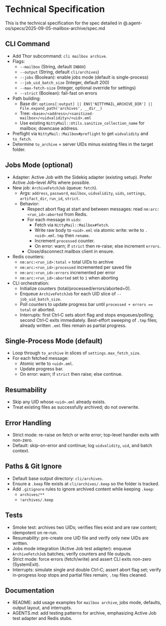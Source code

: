 # Technical Specification

This is the technical specification for the spec detailed in @.agent-os/specs/2025-09-05-mailbox-archive/spec.md

## CLI Command

- Add Thor subcommand: `cli mailbox archive`.
- Flags:
  - `--mailbox` (String, default `INBOX`)
  - `--output` (String, default `cli/archives`)
  - `--jobs` (Boolean): enable jobs mode (default is single-process)
  - `--job_uid_batch_size` (Integer, default 200)
  - `--max-fetch-size` (Integer, optional override for settings)
  - `--strict` (Boolean): fail-fast on errors
- Path building:
  - Base dir: `options[:output] || ENV['NITTYMAIL_ARCHIVE_DIR'] || File.expand_path('archives', __dir__)`
  - Tree: `<base>/<address>/<sanitized-mailbox>/<uidvalidity>/<uid>.eml`
  - Use existing `NittyMail::Utils.sanitize_collection_name` for mailbox; downcase address.
- Preflight via `NittyMail::Mailbox#preflight` to get `uidvalidity` and `to_fetch`.
- Determine `to_archive` = server UIDs minus existing files in the target folder.

## Jobs Mode (optional)

- Adapter: Active Job with the Sidekiq adapter (existing setup). Prefer Active Job–level APIs where possible.
- New job: `ArchiveFetchJob` (queue: `fetch`).
  - Args: `address`, `password`, `mailbox`, `uidvalidity`, `uids`, `settings`, `artifact_dir`, `run_id`, `strict`.
  - Behavior:
    - Respect abort flag at start and between messages: read `nm:arc:<run_id>:aborted` from Redis.
    - For each message in `uids`:
      - Fetch via `NittyMail::Mailbox#fetch`.
      - Write raw body to `<uid>.eml` via atomic write: write to `.<uid>.eml.tmp` then `rename`.
      - Increment `processed` counter.
      - On error: warn; if `strict` then re-raise; else increment `errors`.
    - Close/disconnect mailbox client in ensure.
- Redis counters:
  - `nm:arc:<run_id>:total` = total UIDs to archive
  - `nm:arc:<run_id>:processed` incremented per saved file
  - `nm:arc:<run_id>:errors` incremented per error
  - `nm:arc:<run_id>:aborted` set to `1` when aborting
- CLI orchestration:
  - Initialize counters (total/processed/errors/aborted=0).
  - Enqueue `ArchiveFetchJob` for each UID slice of `--job_uid_batch_size`.
  - Poll counters to update progress bar until `processed + errors == total` or aborted.
  - Interrupts: first Ctrl‑C sets abort flag and stops enqueues/polling; second Ctrl‑C exits immediately. Best-effort sweeping of `.tmp` files; already written `.eml` files remain as partial progress.

## Single-Process Mode (default)

- Loop through `to_archive` in slices of `settings.max_fetch_size`.
- For each fetched message:
  - Atomic write to `<uid>.eml`.
  - Update progress bar.
  - On error: warn; if `strict` then raise; else continue.

## Resumability

- Skip any UID whose `<uid>.eml` already exists.
- Treat existing files as successfully archived; do not overwrite.

## Error Handling

- Strict mode: re-raise on fetch or write error; top-level handler exits with non-zero.
- Default: skip-on-error and continue; log `uidvalidity`, `uid`, and batch context.

## Paths & Git Ignore

- Default base output directory: `cli/archives`.
- Ensure a `.keep` file exists at `cli/archives/.keep` so the folder is tracked.
- Add `.gitignore` rules to ignore archived content while keeping `.keep`:
  - `archives/**`
  - `!archives/.keep`

## Tests

- Smoke test: archives two UIDs; verifies files exist and are raw content; idempotent on re-run.
- Resumability: pre-create one UID file and verify only new UIDs are written.
- Jobs mode integration (Active Job test adapter): enqueue `ArchiveFetchJob` batches; verify counters and file outputs.
- Strict mode: force errors (fetch/write) and assert CLI exits non-zero (SystemExit).
- Interrupts: simulate single and double Ctrl‑C; assert abort flag set; verify in-progress loop stops and partial files remain; `.tmp` files cleaned.

## Documentation

- README: add usage examples for `mailbox archive`, jobs mode, defaults, output layout, and interrupts.
- AGENTS.md: add testing patterns for archive, emphasizing Active Job test adapter and Redis stubs.
